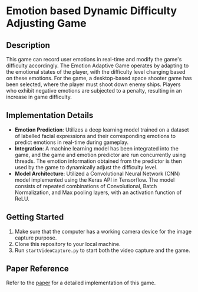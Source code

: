 # Emotion based Dynamic Difficulty Adjusting Game

## Description

This game can record user emotions in real-time and modify the game's difficulty accordingly. The Emotion Adaptive Game operates by adapting to the emotional states of the player, with the difficulty level changing based on these emotions. For the game, a desktop-based space shooter game has been selected, where the player must shoot down enemy ships. Players who exhibit negative emotions are subjected to a penalty, resulting in an increase in game difficulty. 

## Implementation Details

- **Emotion Prediction**: Utilizes a deep learning model trained on a dataset of labelled facial expressions and their corresponding emotions to predict emotions in real-time during gameplay.
- **Integration**: A machine learning model has been integrated into the game, and the game and emotion predictor are run concurrently using threads. The emotion information obtained from the predictor is then used by the game to dynamically adjust the difficulty level.
- **Model Architecture**: Utilized a Convolutional Neural Network (CNN) model implemented using the Keras API in Tensorflow. The model consists of repeated combinations of Convolutional, Batch Normalization, and Max pooling layers, with an activation function of ReLU.

## Getting Started

1. Make sure that the computer has a working camera device for the image capture purpose.
2. Clone this repository to your local machine.
3. Run `startVideoCapture.py` to start both the video capture and the game.

## Paper Reference

Refer to the [paper](https://link.springer.com/chapter/10.1007/978-981-99-2058-7_22) for a detailed implementation of this game.
